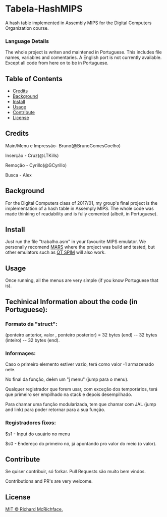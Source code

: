 
# Tabela-HashMIPS

A hash table implemented in Assembly MIPS for the Digital Computers Organization course. 

### Language Details

The whole project is writen and maintened in Portuguese. This includes file names, variables and comentaries. A English port is not currently available. Except all code from here on to be in Portuguese.


## Table of Contents

- [Credits](#credits)
- [Background](#background)
- [Install](#install)
- [Usage](#usage)
- [Contribute](#contribute)
- [License](#license)

## Credits

Main/Menu e Impressão- Bruno(@BrunoGomesCoelho)

Inserção - Cruz(@LTKills)

Remoção - Cyrillo(@GCyrillo)

Busca - Alex


## Background

For the Digital Computers class of 2017/01, my group's final project is the implementation of a hash table in Assemply MIPS. The whole code was made thinking of readability and is fully comented (albeit, in Portuguese).

## Install

Just run the file "trabalho.asm" in your favourite MIPS emulator. We personally recomend [MARS](http://courses.missouristate.edu/KenVollmar/mars/) where the project was build and tested, but other emulators such as  [QT SPIM](http://spimsimulator.sourceforge.net/) will also work.


## Usage

Once running, all the menus are very simple (if you know Portuguese that is).

## Techinical Information about the code (in Portuguese):

### Formato da "struct":

(ponteiro anterior, valor , ponteiro posterior) = 32 bytes (end) -- 32 bytes (inteiro) -- 32 bytes (end).

### Informaçes:

Caso o primeiro elemento estiver vazio, terá como valor -1 armazenado nele.

No final da função, deêm um "j menu" (jump para o menu).

Qualquer registrador que forem usar, com exceção dos temporários, terá que primeiro ser empilhado na stack e depois desempilhado.

Para chamar uma função modularizada, tem que chamar com JAL (jump and link) para poder retornar para a sua função.

### Registradores fixos:

$s1 - Input do usuário no menu

$s0 - Endereço do primeiro nó, já apontando pro valor do meio (o valor).


## Contribute

Se quiser contribuir, só forkar. Pull Requests são muito bem vindos.

Contributions and PR's are very welcome.


## License

[MIT © Richard McRichface.](../LICENSE)




